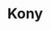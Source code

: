 ---
facebook: https://facebook.com/pages/Kony/130841488764
googleplus: https://plus.google.com/108006109343739267055/posts
linkedin: https://linkedin.com/company/kony-inc
logohandle: kony
sort: kony
title: Kony
twitter: https://x.com/Kony
website: https://www.kony.com/
---